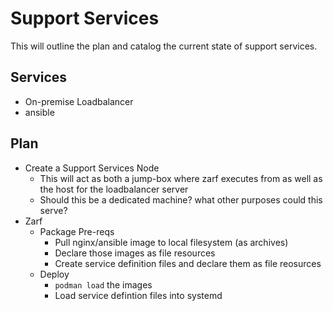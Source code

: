 # Support Services

This will outline the plan and catalog the current state of support services.

## Services
- On-premise Loadbalancer
- ansible

## Plan
- Create a Support Services Node
    - This will act as both a jump-box where zarf executes from as well as the host for the loadbalancer server 
    - Should this be a dedicated machine? what other purposes could this serve?
- Zarf
    - Package Pre-reqs
        - Pull nginx/ansible image to local filesystem (as archives)
        - Declare those images as file resources
        - Create service definition files and declare them as file reosurces
    - Deploy    
        - `podman load` the images
        - Load service defintion files into systemd